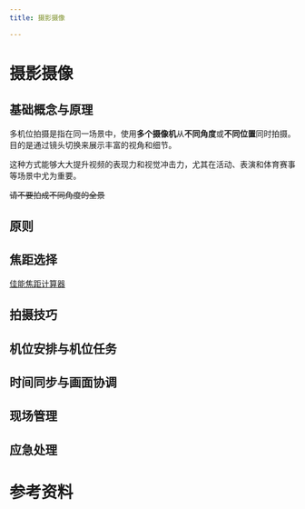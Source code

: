 ```yaml
---
title: 摄影摄像

---
```

# 摄影摄像

## 基础概念与原理

多机位拍摄是指在同一场景中，使用**多个摄像机**从**不同角度**或**不同位置**同时拍摄。目的是通过镜头切换来展示丰富的视角和细节。

这种方式能够大大提升视频的表现力和视觉冲击力，尤其在活动、表演和体育赛事等场景中尤为重要。

~~请不要拍成不同角度的全景~~

## 原则

## 焦距选择
[佳能焦距计算器](https://m.canon.com.cn/special/calculator/index.html)

## 拍摄技巧

## 机位安排与机位任务

## 时间同步与画面协调

## 现场管理

## 应急处理

# 参考资料